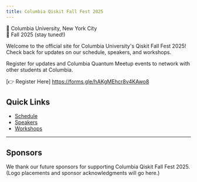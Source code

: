 ```yaml
---
title: Columbia Qiskit Fall Fest 2025
---
```


📍 Columbia University, New York City  
📅 Fall 2025 (stay tuned!)

Welcome to the official site for Columbia University's Qiskit Fall Fest 2025!  
Check back for updates on our schedule, speakers, and workshops.

Register for updates and Columbia Quantum Meetup events to network with other students at Columbia.  

[👉 Register Here] https://forms.gle/hAKgMEhcr8v4KAwo8


## Quick Links
- [Schedule](schedule.md)
- [Speakers](speakers.md)
- [Workshops](workshops.md)
---

## Sponsors

We thank our future sponsors for supporting Columbia Qiskit Fall Fest 2025.  
(Logo placements and sponsor acknowledgments will go here.)
